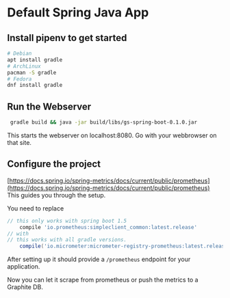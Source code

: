# Default Spring Java App

## Install pipenv to get started

```bash
# Debian
apt install gradle
# ArchLinux
pacman -S gradle
# Fedora
dnf install gradle
```

## Run the Webserver

```bash
 gradle build && java -jar build/libs/gs-spring-boot-0.1.0.jar
```

This starts the webserver on localhost:8080. Go with your webbrowser on that site.

## Configure the project

[https://docs.spring.io/spring-metrics/docs/current/public/prometheus](https://docs.spring.io/spring-metrics/docs/current/public/prometheus) This guides you through the setup.

You need to replace

```gradle
// this only works with spring boot 1.5
    compile 'io.prometheus:simpleclient_common:latest.release'
// with
// this works with all gradle versions.
    compile('io.micrometer:micrometer-registry-prometheus:latest.release')
```

After setting up it should provide a `/prometheus` endpoint for your application.

Now you can let it scrape from prometheus or push the metrics to a Graphite DB.

